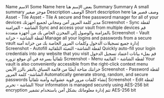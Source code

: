 <?xml version="1.0" encoding="UTF-8"?>
<xliff version="1.2" xmlns="urn:oasis:names:tc:xliff:document:1.2">
  <file id="3584" original="/[OlehCrowdin.IOS-and-Android] main/COPY.md" source-language="en" target-language="ar" datatype="plaintext" project-id="519762" tool-id="crowdin">
    <header>
      <tool tool-id="crowdin" tool-name="Crowdin" tool-version="1.1"/>
    </header>
    <body>
      <trans-unit id="226202">
        <source>Name</source>
        <target state="needs-review-translation" state-qualifier="leveraged-mt">الاسم</target>
      </trans-unit>
      <trans-unit id="226204">
        <source>Some Name here</source>
        <target state="needs-review-translation" state-qualifier="leveraged-mt">بعض الإسم هنا</target>
      </trans-unit>
      <trans-unit id="226206">
        <source>Summary</source>
        <target state="needs-review-translation" state-qualifier="leveraged-mt">Summary</target>
      </trans-unit>
      <trans-unit id="226208">
        <source>A small summary</source>
        <target state="needs-review-translation" state-qualifier="leveraged-mt">موجز صغير</target>
      </trans-unit>
      <trans-unit id="226210">
        <source>Description</source>
        <target state="needs-review-translation" state-qualifier="leveraged-mt">الوصف</target>
      </trans-unit>
      <trans-unit id="226212">
        <source>Short description here</source>
        <target state="needs-review-translation" state-qualifier="leveraged-mt">وصف قصير هنا</target>
      </trans-unit>
      <trans-unit id="226214">
        <source>Asset - Tile</source>
        <target state="needs-review-translation" state-qualifier="leveraged-mt">Asset - Tile</target>
      </trans-unit>
      <trans-unit id="226216">
        <source>A secure and free password manager for all of your devices</source>
        <target state="needs-review-translation" state-qualifier="leveraged-mt">مدير كلمة المرور آمن ومجاني لجميع أجهزتك</target>
      </trans-unit>
      <trans-unit id="226218">
        <source>Screenshot - Sync</source>
        <target state="needs-review-translation" state-qualifier="leveraged-mt">لقطة الشاشة - المزامنة</target>
      </trans-unit>
      <trans-unit id="226220">
        <source>Sync and access your vault from multiple devices</source>
        <target state="needs-review-translation" state-qualifier="leveraged-mt">قم بالمزامنة والوصول إلى المخزن الخاص بك من أجهزة متعددة</target>
      </trans-unit>
      <trans-unit id="226222">
        <source>Screenshot - Vault</source>
        <target state="needs-review-translation" state-qualifier="leveraged-mt">لقطة الشاشة - خزانة</target>
      </trans-unit>
      <trans-unit id="226224">
        <source>Manage all your logins and passwords from a secure vault</source>
        <target state="needs-review-translation" state-qualifier="leveraged-mt">إدارة جميع تسجيلات الدخول وكلمات المرور الخاصة بك من خزانة آمنة</target>
      </trans-unit>
      <trans-unit id="226226">
        <source>Screenshot - Autofill</source>
        <target state="needs-review-translation" state-qualifier="leveraged-mt">لقطة الشاشة- التعبئة التلقائية</target>
      </trans-unit>
      <trans-unit id="226228">
        <source>Quickly auto-fill your login credentials into any website that you visit</source>
        <target state="needs-review-translation" state-qualifier="leveraged-mt">قم بملء بيانات اعتماد تسجيل الدخول تلقائياً بسرعة في أي موقع تزوره</target>
      </trans-unit>
      <trans-unit id="226230">
        <source>Screenshot - Menu</source>
        <target state="needs-review-translation" state-qualifier="leveraged-mt">لقطة الشاشة - القائمة</target>
      </trans-unit>
      <trans-unit id="226232">
        <source>Your vault is also conveniently accessible from the right-click context menu</source>
        <target state="needs-review-translation" state-qualifier="leveraged-mt">خزانتك متاحة أيضًا من قائمة السياق بالنقر بالزر الأيمن</target>
      </trans-unit>
      <trans-unit id="226234">
        <source>Screenshot - Password</source>
        <target state="needs-review-translation" state-qualifier="leveraged-mt">لقطة الشاشة- كلمة المرور</target>
      </trans-unit>
      <trans-unit id="226236">
        <source>Automatically generate strong, random, and secure passwords</source>
        <target state="needs-review-translation" state-qualifier="leveraged-mt">إنشاء كلمات مرور قوية عشوائية وآمنة تلقائياً</target>
      </trans-unit>
      <trans-unit id="226238">
        <source>Screenshot - Edit</source>
        <target state="needs-review-translation" state-qualifier="leveraged-mt">لقطة الشاشة - تحرير</target>
      </trans-unit>
      <trans-unit id="226240">
        <source>Your information is managed securely using AES-256 bit encryption</source>
        <target state="needs-review-translation" state-qualifier="leveraged-mt">تتم إدارة معلوماتك بشكل آمن باستخدام تشفير AES-256 bit</target>
      </trans-unit>
    </body>
  </file>
</xliff>
